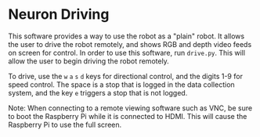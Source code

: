 # Neuron Driving

This software provides a way to use the robot as a "plain" robot. It allows the user to drive the robot remotely, and shows RGB and depth video feeds on screen for control. 
In order to use this software, run ```drive.py```. This will allow the user to begin driving the robot remotely.

To drive, use the ```w``` ```a``` ```s``` ```d``` keys for directional control, and the digits 1-9 for speed control. The space is a stop that is logged in the data collection system, and the key ```e``` triggers a stop that is not logged.

Note: When connecting to a remote viewing software such as VNC, be sure to boot the Raspberry Pi while it is connected to HDMI. This will cause the Raspberry Pi to use the full screen.

